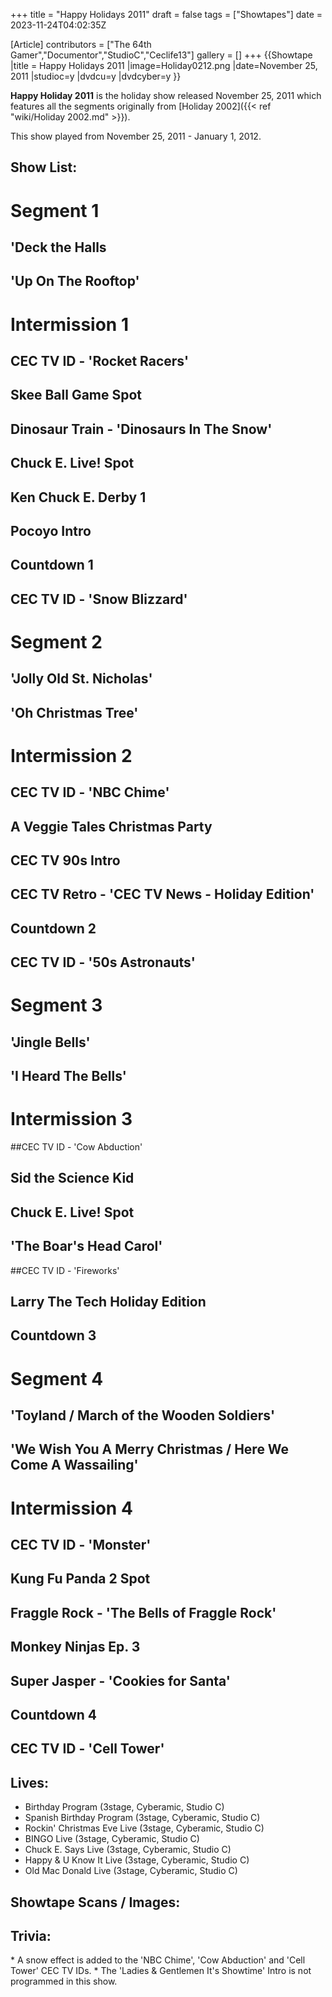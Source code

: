+++
title = "Happy Holidays 2011"
draft = false
tags = ["Showtapes"]
date = 2023-11-24T04:02:35Z

[Article]
contributors = ["The 64th Gamer","Documentor","StudioC","Ceclife13"]
gallery = []
+++
{{Showtape
|title = Happy Holidays 2011
|image=Holiday0212.png
|date=November 25, 2011
|studioc=y
|dvdcu=y
|dvdcyber=y
}}

<b>Happy Holiday 2011</b> is the holiday show released November 25, 2011 which features all the segments originally from [Holiday 2002]({{< ref "wiki/Holiday 2002.md" >}}). 

This show played from November 25, 2011 - January 1, 2012.

<h2> Show List: </h2>

# <b>Segment 1</b>
## 'Deck the Halls
## 'Up On The Rooftop'
# <b>Intermission 1</b>
## CEC TV ID - 'Rocket Racers'
## Skee Ball Game Spot
## Dinosaur Train - 'Dinosaurs In The Snow'
## Chuck E. Live! Spot
## Ken Chuck E. Derby 1
## Pocoyo Intro
## Countdown 1
## CEC TV ID - 'Snow Blizzard'
# <b>Segment 2</b>
## 'Jolly Old St. Nicholas'
## 'Oh Christmas Tree'
# <b>Intermission 2</b>
## CEC TV ID - 'NBC Chime'
## A Veggie Tales Christmas Party
## CEC TV 90s Intro
## CEC TV Retro - 'CEC TV News - Holiday Edition'
## Countdown 2
## CEC TV ID - '50s Astronauts'
# <b>Segment 3</b>
## 'Jingle Bells'
## 'I Heard The Bells'
# <b>Intermission 3</b>
##CEC TV ID - 'Cow Abduction'
## Sid the Science Kid
## Chuck E. Live! Spot
## 'The Boar's Head Carol'
##CEC TV ID - 'Fireworks'
## Larry The Tech Holiday Edition
## Countdown 3
# <b>Segment 4</b>
## 'Toyland / March of the Wooden Soldiers'
## 'We Wish You A Merry Christmas / Here We Come A Wassailing'
# <b>Intermission 4</b>
## CEC TV ID - 'Monster'
## Kung Fu Panda 2 Spot
## Fraggle Rock - 'The Bells of Fraggle Rock'
## Monkey Ninjas Ep. 3
## Super Jasper - 'Cookies for Santa'
## Countdown 4
## CEC TV ID - 'Cell Tower'

<h2> Lives: </h2>

* Birthday Program (3stage, Cyberamic, Studio C)
* Spanish Birthday Program (3stage, Cyberamic, Studio C)
* Rockin' Christmas Eve Live (3stage, Cyberamic, Studio C)
* BINGO Live (3stage, Cyberamic, Studio C)
* Chuck E. Says Live (3stage, Cyberamic, Studio C)
* Happy & U Know It Live (3stage, Cyberamic, Studio C)
* Old Mac Donald Live (3stage, Cyberamic, Studio C)

<h2>Showtape Scans / Images:</h2>


<h2> Trivia: </h2>
* A snow effect is added to the 'NBC Chime', 'Cow Abduction' and 'Cell Tower' CEC TV IDs.
* The 'Ladies & Gentlemen It's Showtime' Intro is not programmed in this show.